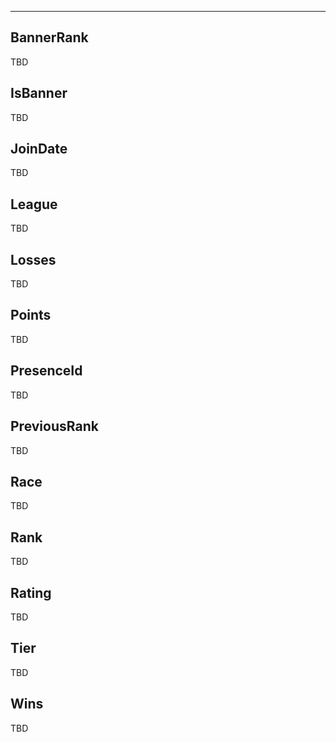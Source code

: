 ___

## BannerRank

TBD

## IsBanner

TBD

## JoinDate

TBD

## League

TBD

## Losses

TBD

## Points

TBD

## PresenceId

TBD

## PreviousRank

TBD

## Race

TBD

## Rank

TBD

## Rating

TBD

## Tier

TBD

## Wins

TBD